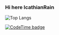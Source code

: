 ### Hi here IcathianRain

![Top Langs](https://github-readme-stats-89dq8p8qw.vercel.app/api/top-langs/?username=2205794866&hide=html&theme=dracula)

[![CodeTime badge](https://img.shields.io/endpoint?style=social&url=https%3A%2F%2Fapi.codetime.dev%2Fshield%3Fid%3D127%26project%3D%26in%3D0)](https://codetime.dev)
